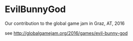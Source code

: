 # EvilBunnyGod
Our contribution to the global game jam in Graz, AT,  2016 

see http://globalgamejam.org/2016/games/evil-bunny-god

